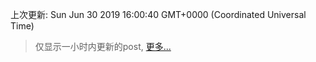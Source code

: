 
  
 上次更新: Sun Jun 30 2019 16:00:40 GMT+0000 (Coordinated Universal Time) 

 > 仅显示一小时内更新的post, [更多...](screenshots/)
  